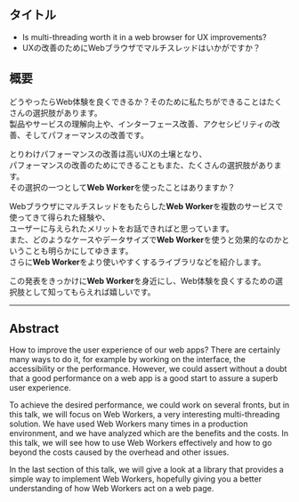 ## タイトル  
- Is multi-threading worth it in a web browser for UX improvements?
- UXの改善のためにWebブラウザでマルチスレッドはいかがですか？  


## 概要  

どうやったらWeb体験を良くできるか？そのために私たちができることはたくさんの選択肢があります。  
製品やサービスの理解向上や、インターフェース改善、アクセシビリティの改善、そしてパフォーマンスの改善です。  

とりわけパフォーマンスの改善は高いUXの土壌となり、  
パフォーマンスの改善のためにできることもまた、たくさんの選択肢があります。  
その選択の一つとして**Web Worker**を使ったことはありますか？  

Webブラウザにマルチスレッドをもたらした**Web Worker**を複数のサービスで使ってきて得られた経験や、  
ユーザーに与えられたメリットをお話できればと思っています。  
また、どのようなケースやデータサイズで**Web Worker**を使うと効果的なのかということも明らかにしてゆきます。  
さらに**Web Worker**をより使いやすくするライブラリなどを紹介します。  

この発表をきっかけに**Web Worker**を身近にし、Web体験を良くするための選択肢として知ってもらえれば嬉しいです。  

---

## Abstract 

How to improve the user experience of our web apps? There are certainly many ways to do it, for example by working on the interface, the accessibility or the performance.
However, we could assert without a doubt that a good performance on a web app is a good start to assure a superb user experience. 

To achieve the desired performance, we could work on several fronts, but in this talk, we will focus on Web Workers, a very interesting multi-threading solution.
We have used Web Workers many times in a production environment, and we have analyzed which are the benefits and the costs. 
In this talk, we will see how to use Web Workers effectively and how to go beyond the costs caused by the overhead and other issues.

In the last section of this talk, we will give a look at a library that provides a simple way to implement Web Workers, hopefully giving you a better understanding of how Web Workers act on a web page.



